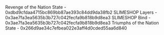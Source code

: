 Revenge of the Nation State - 0xdbd9cfdaa4715bc869bb87ae393c84dd9da38fb2
SLIMESHOP Layers - 0x3ae7fa3ea5635b3b727c042fecfa9b818b9d8ea3
SLIMESHOP Bind - 0x3ae7fa3ea5635b3b727c042fecfa9b818b9d8ea3
Triumphs of the Nation State - 0x266d9ae34c7efbea022e3aff4d0cded55aa6d840